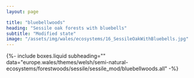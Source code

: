 ```yaml
---
layout: page

title: "bluebellwoods"
heading: "Sessile oak forests with bluebells"
subtitle: "Modified state"
image: "/assets/img/wales/ecosystems/16_SessileOakWithBluebells.jpg"
---
```


{%-
include boxes.liquid
subheading=""
data="europe.wales/themes/welsh/semi-natural-ecosystems/forestwoods/sessile/sessile_mod/bluebellwoods.all"
-%}
